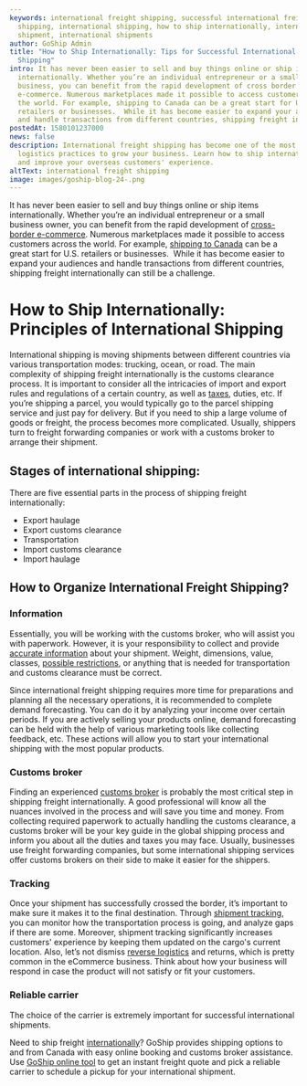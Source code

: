 ```yaml
---
keywords: international freight shipping, successful international freight
  shipping, international shipping, how to ship internationally, international
  shipment, international shipments
author: GoShip Admin
title: "How to Ship Internationally: Tips for Successful International Freight
  Shipping"
intro: It has never been easier to sell and buy things online or ship items
  internationally. Whether you’re an individual entrepreneur or a small
  business, you can benefit from the rapid development of cross border
  e-commerce. Numerous marketplaces made it possible to access customers across
  the world. For example, shipping to Canada can be a great start for U.S.
  retailers or businesses.  While it has become easier to expand your audiences
  and handle transactions from different countries, shipping freight internat
postedAt: 1580101237000
news: false
description: International freight shipping has become one of the most effective
  logistics practices to grow your business. Learn how to ship internationally
  and improve your overseas customers' experience.
altText: international freight shipping
image: images/goship-blog-24-.png
---
```

It has never been easier to sell and buy things online or ship items internationally. Whether you’re an individual entrepreneur or a small business owner, you can benefit from the rapid development of [cross-border e-commerce](https://www.goship.com/blog/cross-border-e-commerce-everything-you-need-to-know/). Numerous marketplaces made it possible to access customers across the world. For example, [shipping to Canada](https://www.goship.com/blog/shipping-to-canada-from-the-us/) can be a great start for U.S. retailers or businesses.  While it has become easier to expand your audiences and handle transactions from different countries, shipping freight internationally can still be a challenge.

# How to Ship Internationally: Principles of International Shipping

International shipping is moving shipments between different countries via various transportation modes: trucking, ocean, or road. The main complexity of shipping freight internationally is the customs clearance process. It is important to consider all the intricacies of import and export rules and regulations of a certain country, as well as [taxes](https://www.cbsa-asfc.gc.ca/menu-eng.html), duties, etc. If you’re shipping a parcel, you would typically go to the parcel shipping service and just pay for delivery. But if you need to ship a large volume of goods or freight, the process becomes more complicated. Usually, shippers turn to freight forwarding companies or work with a customs broker to arrange their shipment.

## Stages of international shipping:

There are five essential parts in the process of shipping freight internationally:

* Export haulage
* Export customs clearance
* Transportation
* Import customs clearance
* Import haulage

## How to Organize International Freight Shipping?



### Information

Essentially, you will be working with the customs broker, who will assist you with paperwork. However, it is your responsibility to collect and provide [accurate information](https://www.goship.com/blog/how-to-measure-your-freight-shipment-properly/) about your shipment. Weight, dimensions, value, classes, [possible restrictions](https://www.goship.com/posts/what-is-an-embargo-in-freight-shipping), or anything that is needed for transportation and customs clearance must be correct.

Since international freight shipping requires more time for preparations and planning all the necessary operations, it is recommended to complete demand forecasting. You can do it by analyzing your income over certain periods. If you are actively selling your products online, demand forecasting can be held with the help of various marketing tools like collecting feedback, etc. These actions will allow you to start your international shipping with the most popular products.

### Customs broker

Finding an experienced [customs broker](https://www.goship.com/posts/what-does-customs-broker-do-and-do-you-need-one) is probably the most critical step in shipping freight internationally. A good professional will know all the nuances involved in the process and will save you time and money. From collecting required paperwork to actually handling the customs clearance, a customs broker will be your key guide in the global shipping process and inform you about all the duties and taxes you may face. Usually, businesses use freight forwarding companies, but some international shipping services offer customs brokers on their side to make it easier for the shippers.

### Tracking

Once your shipment has successfully crossed the border, it’s important to make sure it makes it to the final destination. Through [shipment tracking](https://www.goship.com/posts/3-benefits-of-shipment-tracking), you can monitor how the transportation process is going, and analyze gaps if there are some. Moreover, shipment tracking significantly increases customers' experience by keeping them updated on the cargo's current location. Also, let’s not dismiss [reverse logistics](https://www.goship.com/blog/how-to-increase-customer-loyalty-through-returns) and returns, which is pretty common in the eCommerce business. Think about how your business will respond in case the product will not satisfy or fit your customers. 

### Reliable carrier

The choice of the carrier is extremely important for successful international shipments. 

Need to ship freight [internationally](https://www.goship.com/shipping-services/international-shipping/)? GoShip provides shipping options to and from Canada with easy online booking and customs broker assistance. Use [GoShip online tool](https://www.goship.com/) to get an instant freight quote and pick a reliable carrier to schedule a pickup for your international shipment.
